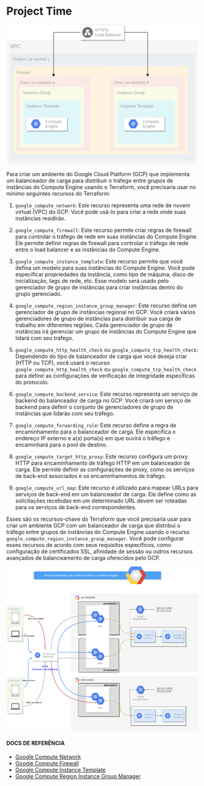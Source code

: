 # Project Time

<div align="center">

![gcp-load-balancer.png](./images/gcp-load-balancer.png)

</div>

Para criar um ambiente do Google Cloud Platform (GCP) que implementa um balanceador de carga para distribuir o tráfego entre grupos de instâncias do Compute Engine usando o Terraform, você precisaria usar no mínimo seguintes recursos do Terraform:

1. `google_compute_network`: Este recurso representa uma rede de nuvem virtual (VPC) do GCP. Você pode usá-lo para criar a rede onde suas instâncias residirão.

2. `google_compute_firewall`: Este recurso permite criar regras de firewall para controlar o tráfego de rede em suas instâncias do Compute Engine. Ele permite definir regras de firewall para controlar o tráfego de rede entre o load balancer e as instâncias do Compute Engine.

3. `google_compute_instance_template`: Este recurso permite que você defina um modelo para suas instâncias do Compute Engine. Você pode especificar propriedades da instância, como tipo de máquina, disco de inicialização, tags de rede, etc. Esse modelo será usado pelo gerenciador de grupo de instâncias para criar instâncias dentro do grupo gerenciado.

4. `google_compute_region_instance_group_manager`: Este recurso define um gerenciador de grupo de instâncias regional no GCP. Você criará vários gerenciadores de grupo de instâncias para distribuir sua carga de trabalho em diferentes regiões. Cada gerenciador de grupo de instâncias irá gerenciar um grupo de instâncias do Compute Engine que lidará com seu tráfego.

5. `google_compute_http_health_check` ou `google_compute_tcp_health_check`: Dependendo do tipo de balanceador de carga que você deseja criar (HTTP ou TCP), você usará o recurso `google_compute_http_health_check` ou `google_compute_tcp_health_check` para definir as configurações de verificação de integridade específicas do protocolo.

6. `google_compute_backend_service`: Este recurso representa um serviço de backend do balanceador de carga no GCP. Você criará um serviço de backend para definir o conjunto de gerenciadores de grupo de instâncias que lidarão com seu tráfego.

7. `google_compute_forwarding_rule`: Este recurso define a regra de encaminhamento para o balanceador de carga. Ele especifica o endereço IP externo e a(s) porta(s) em que ouvirá o tráfego e encaminhará para o pool de destino.

8. `google_compute_target_http_proxy`: Este recurso configura um proxy HTTP para encaminhamento de tráfego HTTP em um balanceador de carga. Ele permite definir as configurações de proxy, como os serviços de back-end associados e os encaminhamentos de tráfego.

9. `google_compute_url_map`: Este recurso é utilizado para mapear URLs para serviços de back-end em um balanceador de carga. Ele define como as solicitações recebidas em um determinado URL devem ser roteadas para os serviços de back-end correspondentes.

Esses são os recursos-chave do Terraform que você precisaria usar para criar um ambiente GCP com um balanceador de carga que distribui o tráfego entre grupos de instâncias do Compute Engine usando o recurso `google_compute_region_instance_group_manager`. Você pode configurar esses recursos de acordo com seus requisitos específicos, como configuração de certificados SSL, afinidade de sessão ou outros recursos avançados de balanceamento de carga oferecidos pelo GCP.

<div align="center">

![gcp-load-balancer.png](./images/final-project.png)

</div>

#### DOCS DE REFERÊNCIA

- [Google Compute Network](https://registry.terraform.io/providers/hashicorp/google/latest/docs/resources/compute_network "Google Compute Network")
- [Google Compute Firewall](https://registry.terraform.io/providers/hashicorp/google/latest/docs/resources/compute_firewall "Google Compute Firewall")
- [Google Compute Instance Template](https://registry.terraform.io/providers/hashicorp/google/latest/docs/resources/compute_instance_template "Google Compute Instance Template")
- [Google Compute Region Instance Group Manager](https://registry.terraform.io/providers/hashicorp/google/latest/docs/resources/compute_region_instance_group_manager "Google Compute Region Instance Group Manager")